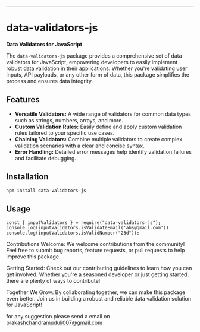---

# data-validators-js

**Data Validators for JavaScript**

The `data-validators-js` package provides a comprehensive set of data validators for JavaScript, empowering developers to easily implement robust data validation in their applications. Whether you're validating user inputs, API payloads, or any other form of data, this package simplifies the process and ensures data integrity.

## Features

- **Versatile Validators:** A wide range of validators for common data types such as strings, numbers, arrays, and more.
- **Custom Validation Rules:** Easily define and apply custom validation rules tailored to your specific use cases.
- **Chaining Validators:** Combine multiple validators to create complex validation scenarios with a clear and concise syntax.
- **Error Handling:** Detailed error messages help identify validation failures and facilitate debugging.

## Installation

```bash
npm install data-validators-js
```

## Usage

```
const { inputValidators } = require("data-validators-js");
console.log(inputValidators.isValidateEmail('abs@gmail.com'))
console.log(inputValidators.isValidNumber("23d"));
```
Contributions Welcome: We welcome contributions from the community! Feel free to submit bug reports, feature requests, or pull requests to help improve this package.

Getting Started: Check out our contributing guidelines to learn how you can get involved. Whether you're a seasoned developer or just getting started, there are plenty of ways to contribute!

Together We Grow: By collaborating together, we can make this package even better. Join us in building a robust and reliable data validation solution for JavaScript!

for any suggestion please send a email on prakashchandramuduli007@gmail.com
